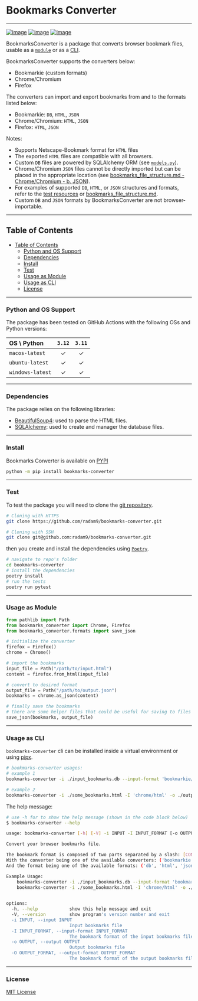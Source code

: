 # Bookmarks Converter

---
[![image](https://img.shields.io/github/actions/workflow/status/radam9/bookmarks-converter/build-deploy.yml?branch=main&style=flat-square)](https://github.com/radam9/bookmarks-converter)
[![image](https://img.shields.io/github/license/radam9/bookmarks-converter?style=flat-square)](https://pypi.org/project/bookmarks-converter/)
[![image](https://img.shields.io/pypi/pyversions/bookmarks-converter?style=flat-square)](https://pypi.org/project/bookmarks-converter/)


BookmarksConverter is a package that converts browser bookmark files, usable as a [`module`](#usage-as-module) or as a [CLI](#usage-as-cli).

BookmarksConverter supports the converters below:

- Bookmarkie (custom formats)
- Chrome/Chromium
- Firefox

The converters can import and export bookmarks from and to the formats listed below:

- Bookmarkie: `DB`, `HTML`, `JSON`
- Chrome/Chromium: `HTML`, `JSON`
- Firefox: `HTML`, `JSON`

Notes:

- Supports Netscape-Bookmark format for `HTML` files
- The exported `HTML` files are compatible with all browsers.
- Custom `DB` files are powered by SQLAlchemy ORM (see [`models.py`](/src/bookmarks_converter/models.py)).
- Chrome/Chromium `JSON` files cannot be directly imported but can be placed in the appropriate location (see [bookmarks_file_structure.md - Chrome/Chromium - b. JSON](./bookmarks_file_structure.md#b-json)).
- For examples of supported `DB`, `HTML`, or `JSON` structures and formats, refer to the [test resources](tests/resources) or [bookmarks_file_structure.md](bookmarks_file_structure.md).
- Custom `DB` and `JSON` formats by BookmarksConverter are not browser-importable.

---
## Table of Contents
  - [Table of Contents](#table-of-contents)
    - [Python and OS Support](#python-and-os-support)
    - [Dependencies](#dependencies)
    - [Install](#install)
    - [Test](#test)
    - [Usage as Module](#usage-as-module)
    - [Usage as CLI](#usage-as-cli)
    - [License](#license)
---
### Python and OS Support
The package has been tested on GitHub Actions with the following OSs and Python versions:

| OS \ Python      | `3.12`  | `3.11`  |
|:-----------------|:-------:|:-------:|
| `macos-latest`   | &check; | &check; |
| `ubuntu-latest`  | &check; | &check; |
| `windows-latest` | &check; | &check; |


---
### Dependencies
The package relies on the following libraries:
- [BeautifulSoup4](https://www.crummy.com/software/BeautifulSoup/): used to parse the HTML files.
- [SQLAlchemy](https://www.sqlalchemy.org/): used to create and manager the database files.

---
### Install
Bookmarks Converter is available on [PYPI](https://pypi.org/project/bookmarks-converter/)
```bash
python -m pip install bookmarks-converter
```

---
### Test
To test the package you will need to clone the [git repository](https://github.com/radam9/bookmarks-converter).

```bash
# Cloning with HTTPS
git clone https://github.com/radam9/bookmarks-converter.git

# Cloning with SSH
git clone git@github.com:radam9/bookmarks-converter.git
```
then you create and install the dependencies using [`Poetry`](https://python-poetry.org/).

```bash
# navigate to repo's folder
cd bookmarks-converter
# install the dependencies
poetry install
# run the tests
poetry run pytest
```

---
### Usage as Module
```python
from pathlib import Path
from bookmarks_converter import Chrome, Firefox
from bookmarks_converter.formats import save_json

# initialize the converter
firefox = Firefox()
chrome = Chrome()

# import the bookmarks
input_file = Path("/path/to/input.html")
content = firefox.from_html(input_file)

# convert to desired format
output_file = Path("/path/to/output.json")
bookmarks = chrome.as_json(content)

# finally save the bookmarks
# there are some helper files that could be useful for saving to files
save_json(bookmarks, output_file)
```

---
### Usage as CLI

`bookmarks-converter` cli can be installed inside a virtual environment or using [pipx](https://github.com/pypa/pipx).
```bash
# bookmarks-converter usages:
# example 1
bookmarks-converter -i ./input_bookmarks.db --input-format 'bookmarkie/db' --output-format 'chrome/html'

# example 2
bookmarks-converter -i ./some_bookmarks.html -I 'chrome/html' -o ./output_bookmarks.json -O 'firefox/json'
```

The help message:
```bash
# use -h for to show the help message (shown in the code block below)
$ bookmarks-converter --help

usage: bookmarks-converter [-h] [-V] -i INPUT -I INPUT_FORMAT [-o OUTPUT] -O OUTPUT_FORMAT

Convert your browser bookmarks file.

The bookmark format is composed of two parts separated by a slash: [CONVERTER]/[FORMAT], ex. 'firefox/html'
With the converter being one of the available converters: ('bookmarkie', 'chrome', 'firefox')
And the format being one of the available formats: ('db', 'html', 'json')

Example Usage:
    bookmarks-converter -i ./input_bookmarks.db --input-format 'bookmarkie/db' --output-format 'chrome/html'
    bookmarks-converter -i ./some_bookmarks.html -I 'chrome/html' -o ./output_bookmarks.json -O 'firefox/json'
    

options:
  -h, --help            show this help message and exit
  -V, --version         show program's version number and exit
  -i INPUT, --input INPUT
                        Input bookmarks file
  -I INPUT_FORMAT, --input-format INPUT_FORMAT
                        The bookmark format of the input bookmarks file
  -o OUTPUT, --output OUTPUT
                        Output bookmarks file
  -O OUTPUT_FORMAT, --output-format OUTPUT_FORMAT
                        The bookmark format of the output bookmarks file
```

---
### License
[MIT License](LICENSE)
